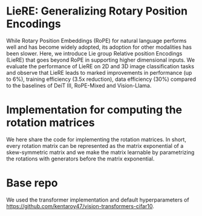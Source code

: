 # LieRE: Generalizing Rotary Position Encodings

While Rotary Position Embeddings (RoPE) for natural language performs well and has become widely adopted, its adoption for other modalities has been slower. Here, we introduce Lie group Relative position Encodings (LieRE) that goes beyond RoPE in supporting higher dimensional inputs. We evaluate the performance of LieRE on 2D and 3D image classification tasks and observe that LieRE leads to marked improvements in performance (up to 6%), training efficiency (3.5x reduction), data efficiency (30%) compared to the baselines of DeiT III, RoPE-Mixed and Vision-Llama.


# Implementation for computing the rotation matrices
We here share the code for implementing the rotation matrices. In short, every rotation matrix can be represented as the matrix exponential of a skew-symmetric matrix and we make the matrix learnable by parametrizing the rotations with generators before the matrix exponential.

# Base repo
We used the transformer implementation and default hyperparameters of https://github.com/kentaroy47/vision-transformers-cifar10.



